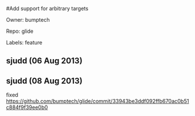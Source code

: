 #Add support for arbitrary targets

Owner: bumptech

Repo: glide

Labels: feature 

## sjudd (06 Aug 2013)



## sjudd (08 Aug 2013)

fixed https://github.com/bumptech/glide/commit/33943be3ddf092ffb670ac0b51c884f9f39ee0b0


